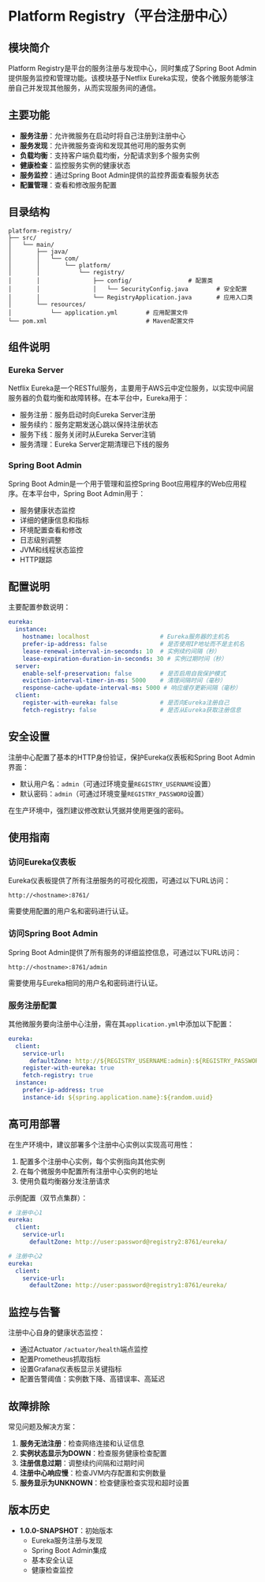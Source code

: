 # Platform Registry（平台注册中心）

## 模块简介

Platform Registry是平台的服务注册与发现中心，同时集成了Spring Boot Admin提供服务监控和管理功能。该模块基于Netflix Eureka实现，使各个微服务能够注册自己并发现其他服务，从而实现服务间的通信。

## 主要功能

- **服务注册**：允许微服务在启动时将自己注册到注册中心
- **服务发现**：允许微服务查询和发现其他可用的服务实例
- **负载均衡**：支持客户端负载均衡，分配请求到多个服务实例
- **健康检查**：监控服务实例的健康状态
- **服务监控**：通过Spring Boot Admin提供的监控界面查看服务状态
- **配置管理**：查看和修改服务配置

## 目录结构

```
platform-registry/
├── src/
│   └── main/
│       ├── java/
│       │   └── com/
│       │       └── platform/
│       │           └── registry/
│       │               ├── config/                # 配置类
│       │               │   └── SecurityConfig.java        # 安全配置
│       │               └── RegistryApplication.java       # 应用入口类
│       └── resources/
│           └── application.yml        # 应用配置文件
└── pom.xml                            # Maven配置文件
```

## 组件说明

### Eureka Server

Netflix Eureka是一个RESTful服务，主要用于AWS云中定位服务，以实现中间层服务器的负载均衡和故障转移。在本平台中，Eureka用于：

- 服务注册：服务启动时向Eureka Server注册
- 服务续约：服务定期发送心跳以保持注册状态
- 服务下线：服务关闭时从Eureka Server注销
- 服务清理：Eureka Server定期清理已下线的服务

### Spring Boot Admin

Spring Boot Admin是一个用于管理和监控Spring Boot应用程序的Web应用程序。在本平台中，Spring Boot Admin用于：

- 服务健康状态监控
- 详细的健康信息和指标
- 环境配置查看和修改
- 日志级别调整
- JVM和线程状态监控
- HTTP跟踪

## 配置说明

主要配置参数说明：

```yaml
eureka:
  instance:
    hostname: localhost                    # Eureka服务器的主机名
    prefer-ip-address: false               # 是否使用IP地址而不是主机名
    lease-renewal-interval-in-seconds: 10  # 实例续约间隔（秒）
    lease-expiration-duration-in-seconds: 30 # 实例过期时间（秒）
  server:
    enable-self-preservation: false        # 是否启用自我保护模式
    eviction-interval-timer-in-ms: 5000    # 清理间隔时间（毫秒）
    response-cache-update-interval-ms: 5000 # 响应缓存更新间隔（毫秒）
  client:
    register-with-eureka: false            # 是否向Eureka注册自己
    fetch-registry: false                  # 是否从Eureka获取注册信息
```

## 安全设置

注册中心配置了基本的HTTP身份验证，保护Eureka仪表板和Spring Boot Admin界面：

- 默认用户名：`admin`（可通过环境变量`REGISTRY_USERNAME`设置）
- 默认密码：`admin`（可通过环境变量`REGISTRY_PASSWORD`设置）

在生产环境中，强烈建议修改默认凭据并使用更强的密码。

## 使用指南

### 访问Eureka仪表板

Eureka仪表板提供了所有注册服务的可视化视图，可通过以下URL访问：

```
http://<hostname>:8761/
```

需要使用配置的用户名和密码进行认证。

### 访问Spring Boot Admin

Spring Boot Admin提供了所有服务的详细监控信息，可通过以下URL访问：

```
http://<hostname>:8761/admin
```

需要使用与Eureka相同的用户名和密码进行认证。

### 服务注册配置

其他微服务要向注册中心注册，需在其`application.yml`中添加以下配置：

```yaml
eureka:
  client:
    service-url:
      defaultZone: http://${REGISTRY_USERNAME:admin}:${REGISTRY_PASSWORD:admin}@${REGISTRY_HOST:localhost}:${REGISTRY_PORT:8761}/eureka/
    register-with-eureka: true
    fetch-registry: true
  instance:
    prefer-ip-address: true
    instance-id: ${spring.application.name}:${random.uuid}
```

## 高可用部署

在生产环境中，建议部署多个注册中心实例以实现高可用性：

1. 配置多个注册中心实例，每个实例指向其他实例
2. 在每个微服务中配置所有注册中心实例的地址
3. 使用负载均衡器分发注册请求

示例配置（双节点集群）：

```yaml
# 注册中心1
eureka:
  client:
    service-url:
      defaultZone: http://user:password@registry2:8761/eureka/

# 注册中心2
eureka:
  client:
    service-url:
      defaultZone: http://user:password@registry1:8761/eureka/
```

## 监控与告警

注册中心自身的健康状态监控：

- 通过Actuator `/actuator/health`端点监控
- 配置Prometheus抓取指标
- 设置Grafana仪表板显示关键指标
- 配置告警阈值：实例数下降、高错误率、高延迟

## 故障排除

常见问题及解决方案：

1. **服务无法注册**：检查网络连接和认证信息
2. **实例状态显示为DOWN**：检查服务健康检查配置
3. **注册信息过期**：调整续约间隔和过期时间
4. **注册中心响应慢**：检查JVM内存配置和实例数量
5. **服务显示为UNKNOWN**：检查健康检查实现和超时设置

## 版本历史

- **1.0.0-SNAPSHOT**：初始版本
  - Eureka服务注册与发现
  - Spring Boot Admin集成
  - 基本安全认证
  - 健康检查监控
